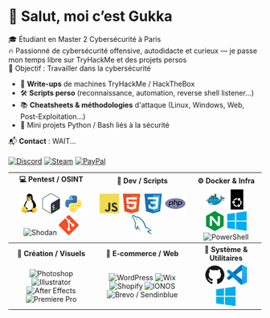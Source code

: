 # 👋 Salut, moi c’est Gukka

🎓 Étudiant en Master 2 Cybersécurité à Paris\
🔥 Passionné de cybersécurité offensive, autodidacte et curieux — je passe mon temps libre sur TryHackMe et des projets persos\
🧠 Objectif : Travailler dans la cybersécurité


- 📁 **Write-ups** de machines TryHackMe / HackTheBox
- 🛠️ **Scripts perso** (reconnaissance, automation, reverse shell listener…)
- 📚 **Cheatsheets & méthodologies** d'attaque (Linux, Windows, Web, Post-Exploitation…)
- 🧪 Mini projets Python / Bash liés à la sécurité  

📬 **Contact** : WAIT...  
<br>
[![Discord](https://img.shields.io/badge/Discord-5865F2?style=for-the-badge&logo=discord&logoColor=white)](https://discord.com/users/243004781281411072)
[![Steam](https://img.shields.io/badge/Steam-000000?style=for-the-badge&logo=steam&logoColor=white)](https://steamcommunity.com/id/gukka/)
[![PayPal](https://img.shields.io/badge/PayPal-00457C?style=for-the-badge&logo=paypal&logoColor=white)](https://paypal.me/tonpseudo)
<!---[![Gmail](https://img.shields.io/badge/Gmail-D14836?style=for-the-badge&logo=gmail&logoColor=white)](mailto:ton@email.com)--->

<table>
  <tr>
    <th>💻 Pentest / OSINT</th>
    <th>🧪 Dev / Scripts</th>
    <th>⚙️ Docker & Infra</th>
  </tr>
  <tr>
    <td align="center">
      <img src="https://raw.githubusercontent.com/devicons/devicon/master/icons/linux/linux-original.svg" width="40" title="Linux" />
      <img src="https://raw.githubusercontent.com/devicons/devicon/master/icons/bash/bash-original.svg" width="40" title="Bash" />
      <img src="https://raw.githubusercontent.com/devicons/devicon/master/icons/python/python-original.svg" width="40" title="Python" />
      <img src="https://upload.wikimedia.org/wikipedia/commons/9/99/Shodan_icon_logo.svg" width="40" title="Shodan" />
      <img src="https://raw.githubusercontent.com/devicons/devicon/master/icons/git/git-original.svg" width="40" title="Git" />
    </td>
    <td align="center">
      <img src="https://raw.githubusercontent.com/devicons/devicon/master/icons/javascript/javascript-original.svg" width="40" title="JavaScript" />
      <img src="https://raw.githubusercontent.com/devicons/devicon/master/icons/html5/html5-original.svg" width="40" title="HTML5" />
      <img src="https://raw.githubusercontent.com/devicons/devicon/master/icons/css3/css3-original.svg" width="40" title="CSS3" />
      <img src="https://raw.githubusercontent.com/devicons/devicon/master/icons/php/php-original.svg" width="40" title="PHP" />
      <img src="https://raw.githubusercontent.com/devicons/devicon/master/icons/mysql/mysql-original.svg" width="40" title="MySQL" />
    </td>
    <td align="center">
      <img src="https://raw.githubusercontent.com/devicons/devicon/master/icons/docker/docker-original.svg" width="40" title="Docker" />
      <img src="https://raw.githubusercontent.com/devicons/devicon/master/icons/ubuntu/ubuntu-plain.svg" width="40" title="Ubuntu" />
      <img src="https://raw.githubusercontent.com/devicons/devicon/master/icons/nginx/nginx-original.svg" width="40" title="Nginx" />
      <img src="https://raw.githubusercontent.com/devicons/devicon/master/icons/windows8/windows8-original.svg" width="40" title="Windows Server" />
      <img src="https://upload.wikimedia.org/wikipedia/commons/2/2f/PowerShell_5.0_icon.png" width="40" title="PowerShell" />
    </td>
  </tr>
  <tr>
    <th>🎨 Création / Visuels</th>
    <th>🛒 E‑commerce / Web</th>
    <th>🧠 Système & Utilitaires</th>
  </tr>
  <tr>
    <td align="center">
      <img src="https://upload.wikimedia.org/wikipedia/commons/a/af/Adobe_Photoshop_CC_icon.svg" width="40" title="Photoshop" />
      <img src="https://upload.wikimedia.org/wikipedia/commons/f/fb/Adobe_Illustrator_CC_icon.svg" width="40" title="Illustrator" />
      <img src="https://upload.wikimedia.org/wikipedia/commons/3/31/Adobe_After_Effects_CC_icon.svg" width="40" title="After Effects" />
      <img src="https://upload.wikimedia.org/wikipedia/commons/4/4f/Adobe_Premiere_Pro_CC_icon_%282020%29.svg" width="40" title="Premiere Pro" />
    </td>
    <td align="center">
      <img src="https://upload.wikimedia.org/wikipedia/commons/9/98/WordPress_blue_logo.svg" width="40" title="WordPress" />
      <img src="https://upload.wikimedia.org/wikipedia/commons/2/2e/Wix_Logo.svg" width="40" title="Wix" />
      <img src="https://cdn.worldvectorlogo.com/logos/shopify.svg" width="40" title="Shopify" />
      <img src="https://www.ionos.fr/favicon.ico" width="30" title="IONOS" />
      <img src="https://cdn.worldvectorlogo.com/logos/sendinblue.svg" width="40" title="Brevo / Sendinblue" />
    </td>
    <td align="center">
      <img src="https://raw.githubusercontent.com/devicons/devicon/master/icons/github/github-original.svg" width="40" title="GitHub" />
      <img src="https://raw.githubusercontent.com/devicons/devicon/master/icons/vscode/vscode-original.svg" width="40" title="VS Code" />
      <img src="https://raw.githubusercontent.com/devicons/devicon/master/icons/windows8/windows8-original.svg" width="40" title="Windows" />
    </td>
  </tr>
</table>

<!---
## 🔥 Languages and Tools 🔥

<br>

<table>
  <tr>
    <th>Programming Languages</th>
    <th>Frontend Development</th>
    <th>Backend Development</th>
  </tr>
  <tr>
    <td align="center">
      <img src="https://cdn.jsdelivr.net/gh/devicons/devicon/icons/c/c-original.svg" width="40" />
      <img src="https://cdn.jsdelivr.net/gh/devicons/devicon/icons/cplusplus/cplusplus-original.svg" width="40" />
      <img src="https://cdn.jsdelivr.net/gh/devicons/devicon/icons/csharp/csharp-original.svg" width="40" />
      <img src="https://cdn.jsdelivr.net/gh/devicons/devicon/icons/javascript/javascript-original.svg" width="40" />
      <img src="https://cdn.jsdelivr.net/gh/devicons/devicon/icons/php/php-original.svg" width="40" />
      <img src="https://cdn.jsdelivr.net/gh/devicons/devicon/icons/python/python-original.svg" width="40" />
      <img src="https://cdn.jsdelivr.net/gh/devicons/devicon/icons/lua/lua-original.svg" width="40" />
    </td>
    <td align="center">
      <img src="https://cdn.jsdelivr.net/gh/devicons/devicon/icons/html5/html5-original.svg" width="40" />
      <img src="https://cdn.jsdelivr.net/gh/devicons/devicon/icons/css3/css3-original.svg" width="40" />
      <img src="https://cdn.jsdelivr.net/gh/devicons/devicon/icons/sass/sass-original.svg" width="40" />
      <img src="https://cdn.jsdelivr.net/gh/devicons/devicon/icons/bootstrap/bootstrap-original.svg" width="40" />
      <img src="https://cdn.jsdelivr.net/gh/devicons/devicon/icons/vuejs/vuejs-original.svg" width="40" />
      <img src="https://cdn.jsdelivr.net/gh/devicons/devicon/icons/react/react-original.svg" width="40" />
    </td>
    <td align="center">
      <img src="https://cdn.jsdelivr.net/gh/devicons/devicon/icons/nginx/nginx-original.svg" width="40" />
    </td>
  </tr>
  <tr>
    <th>Mobile App Development</th>
    <th>Database</th>
    <th>DevOps</th>
  </tr>
  <tr>
    <td align="center">
      <img src="https://cdn.jsdelivr.net/gh/devicons/devicon/icons/android/android-original.svg" width="40" />
      <img src="https://cdn.jsdelivr.net/gh/devicons/devicon/icons/flutter/flutter-original.svg" width="40" />
    </td>
    <td align="center">
      <img src="https://cdn.jsdelivr.net/gh/devicons/devicon/icons/mongodb/mongodb-original.svg" width="40" />
      <img src="https://cdn.jsdelivr.net/gh/devicons/devicon/icons/mysql/mysql-original.svg" width="40" />
      <img src="https://cdn.jsdelivr.net/gh/devicons/devicon/icons/postgresql/postgresql-original.svg" width="40" />
    </td>
    <td align="center">
      <img src="https://cdn.jsdelivr.net/gh/devicons/devicon/icons/docker/docker-original.svg" width="40" />
      <img src="https://cdn.jsdelivr.net/gh/devicons/devicon/icons/amazonwebservices/amazonwebservices-original.svg" width="40" />
    </td>
  </tr>
  <tr>
    <th>Backend as a Service (BaaS)</th>
    <th>Game Engines</th>
    <th>Tools</th>
  </tr>
  <tr>
    <td align="center">
      <img src="https://cdn.jsdelivr.net/gh/devicons/devicon/icons/heroku/heroku-original.svg" width="40" />
      <img src="https://cdn.jsdelivr.net/gh/devicons/devicon/icons/firebase/firebase-plain.svg" width="40" />
    </td>
    <td align="center">
      <img src="https://cdn.jsdelivr.net/gh/devicons/devicon/icons/unrealengine/unrealengine-original.svg" width="40" />
    </td>
    <td align="center">
      <img src="https://cdn.jsdelivr.net/gh/devicons/devicon/icons/git/git-original.svg" width="40" />
      <img src="https://cdn.jsdelivr.net/gh/devicons/devicon/icons/github/github-original.svg" width="40" />
      <img src="https://cdn.jsdelivr.net/gh/devicons/devicon/icons/vscode/vscode-original.svg" width="40" />
      <img src="https://cdn.jsdelivr.net/gh/devicons/devicon/icons/arduino/arduino-original.svg" width="40" />
      <img src="https://cdn.jsdelivr.net/gh/devicons/devicon/icons/filezilla/filezilla-plain.svg" width="40" />
    </td>
  </tr>
</table>
--->

<!---
GukkaOG/GukkaOG is a ✨ special ✨ repository because its `README.md` (this file) appears on your GitHub profile.
You can click the Preview link to take a look at your changes.
--->
